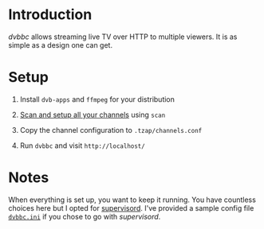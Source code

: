 Introduction
============

_dvbbc_ allows streaming live TV over HTTP to multiple viewers. It is as
simple as a design one can get.

Setup
=====

 1. Install `dvb-apps` and `ffmpeg` for your distribution

 2. [Scan and setup all your channels][scan] using `scan`

 3. Copy the channel configuration to `.tzap/channels.conf`

 4. Run `dvbbc` and visit `http://localhost/`

Notes
=====

When everything is set up, you want to keep it running. You have
countless choices here but I opted for [supervisord][]. I've provided a
sample config file [`dvbbc.ini`][config] if you chose to go with
_supervisord_.

[supervisord]: http://supervisord.org/
[scan]: http://www.linuxtv.org/wiki/index.php/Scan
[config]: dvbbc.ini

